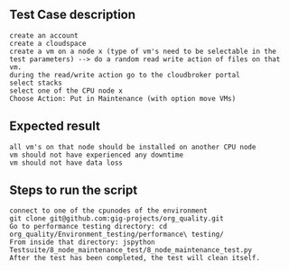 ## Test Case description
    create an account
    create a cloudspace
    create a vm on a node x (type of vm's need to be selectable in the test parameters) --> do a random read write action of files on that vm.
    during the read/write action go to the cloudbroker portal
    select stacks
    select one of the CPU node x
    Choose Action: Put in Maintenance (with option move VMs)

## Expected result
    all vm's on that node should be installed on another CPU node
    vm should not have experienced any downtime
    vm should not have data loss

## Steps to run the script
    connect to one of the cpunodes of the environment
    git clone git@github.com:gig-projects/org_quality.git
    Go to performance testing directory: cd org_quality/Environment_testing/performance\ testing/
    From inside that directory: jspython Testsuite/8_node_maintenance_test/8_node_maintenance_test.py
    After the test has been completed, the test will clean itself.
